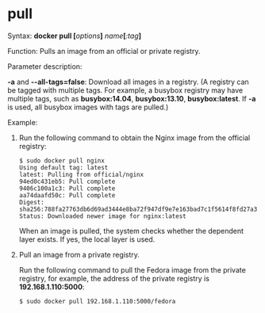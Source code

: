 # pull<a name="EN-US_TOPIC_0184808270"></a>

Syntax:  **docker pull \[**_options_**\]** _name_**\[**_:tag_**\]**

Function: Pulls an image from an official or private registry.

Parameter description:

**-a**  and  **--all-tags=false**: Download all images in a registry. \(A registry can be tagged with multiple tags. For example, a busybox registry may have multiple tags, such as  **busybox:14.04**,  **busybox:13.10**,  **busybox:latest**. If  **-a**  is used, all busybox images with tags are pulled.\)

Example:

1.  Run the following command to obtain the Nginx image from the official registry:

    ```
    $ sudo docker pull nginx
    Using default tag: latest
    latest: Pulling from official/nginx
    94ed0c431eb5: Pull complete
    9406c100a1c3: Pull complete
    aa74daafd50c: Pull complete
    Digest: sha256:788fa27763db6d69ad3444e8ba72f947df9e7e163bad7c1f5614f8fd27a311c3
    Status: Downloaded newer image for nginx:latest
    ```

    When an image is pulled, the system checks whether the dependent layer exists. If yes, the local layer is used.

2.  Pull an image from a private registry.

    Run the following command to pull the Fedora image from the private registry, for example, the address of the private registry is  **192.168.1.110:5000**:

    ```
    $ sudo docker pull 192.168.1.110:5000/fedora
    ```


